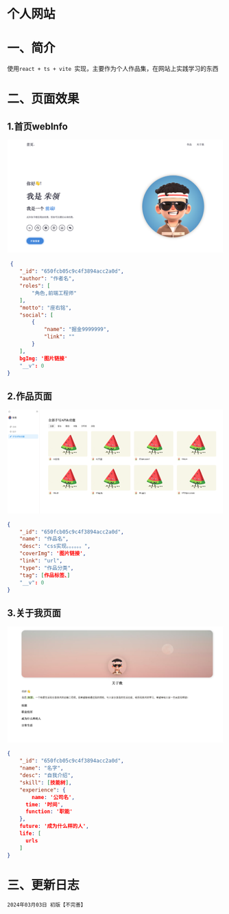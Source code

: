 # 个人网站

# 一、简介

使用`react + ts + vite `实现，主要作为个人作品集，在网站上实践学习的东西

# 二、页面效果

## 1.首页webInfo

![image-20231102231022879](./assets/image-20231102231022879.png)

```JSON
 {
    "_id": "650fcb05c9c4f3894acc2a0d",
    "author": "作者名",
    "roles": [
        "角色,前端工程师"
    ],
    "motto": "座右铭",
    "social": [
        {
            "name": "掘金9999999",
            "link": ""
        }
    ],
    bgImg: '图片链接'
    "__v": 0
}
```

## 2.作品页面

![image-20231102231413535](./assets/image-20231102231413535.png)

```json
{
    "_id": "650fcb05c9c4f3894acc2a0d",
    "name": "作品名",
    "desc": "css实现。。。。。。",
    "coverImg": '图片链接',
  	"link": "url",
  	"type": "作品分类",
  	"tag": [作品标签、]
    "__v": 0
}
```

## 3.关于我页面

![image-20231102231842236](./assets/image-20231102231842236.png)

```json
{
    "_id": "650fcb05c9c4f3894acc2a0d",
    "name": "名字",
  	"desc": "自我介绍",
    "skill": [技能树],
    "experience": {
    	name: '公司名',
      time: '时间',
      function: '职能'
    },
  	future: '成为什么样的人',
  	life: [
      urls
    ]
}
```

# 三、更新日志

```
2024年03月03日 初版【不完善】
```

